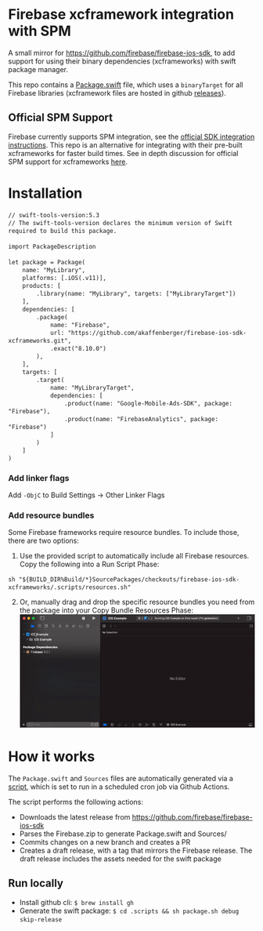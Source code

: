# Firebase xcframework integration with SPM

A small mirror for https://github.com/firebase/firebase-ios-sdk, to add support for using their binary dependencies (xcframeworks) with swift package manager. 

This repo contains a [Package.swift](https://github.com/akaffenberger/firebase-ios-sdk-xcframeworks/blob/master/Package.swift) file, which uses a `binaryTarget` for all Firebase libraries (xcframework files are hosted in github [releases](https://github.com/akaffenberger/firebase-ios-sdk-xcframeworks/releases)). 

## Official SPM Support

Firebase currently supports SPM integration, see the [official SDK integration instructions](https://github.com/firebase/firebase-ios-sdk#installation). This repo is an alternative for integrating with their pre-built xcframeworks for faster build times. See in depth discussion for official SPM support for xcframeworks [here](https://github.com/firebase/firebase-ios-sdk/issues/6564).

# Installation

```
// swift-tools-version:5.3
// The swift-tools-version declares the minimum version of Swift required to build this package.

import PackageDescription

let package = Package(
    name: "MyLibrary",
    platforms: [.iOS(.v11)],
    products: [
        .library(name: "MyLibrary", targets: ["MyLibraryTarget"])
    ],
    dependencies: [
        .package(
            name: "Firebase",
            url: "https://github.com/akaffenberger/firebase-ios-sdk-xcframeworks.git",
            .exact("8.10.0")
        ),
    ],
    targets: [
        .target(
            name: "MyLibraryTarget",
            dependencies: [
                .product(name: "Google-Mobile-Ads-SDK", package: "Firebase"),
                .product(name: "FirebaseAnalytics", package: "Firebase")
            ]
        )
    ]
)
```

### Add linker flags

Add `-ObjC` to Build Settings -> Other Linker Flags

### Add resource bundles

Some Firebase frameworks require resource bundles. To include those, there are two options:
1. Use the provided script to automatically include all Firebase resources. Copy the following into a Run Script Phase:
```
sh "${BUILD_DIR%Build/*}SourcePackages/checkouts/firebase-ios-sdk-xcframeworks/.scripts/resources.sh"
```
2. Or, manually drag and drop the specific resource bundles you need from the package into your Copy Bundle Resources Phase:
![](./assets/draganddrop.gif)

# How it works

The `Package.swift` and `Sources` files are automatically generated via a [script](https://github.com/akaffenberger/firebase-ios-sdk-xcframeworks/blob/master/.scripts/package.sh), which is set to run in a scheduled cron job via Github Actions. 

The script performs the following actions:
- Downloads the latest release from https://github.com/firebase/firebase-ios-sdk
- Parses the Firebase.zip to generate Package.swift and Sources/
- Commits changes on a new branch and creates a PR
- Creates a draft release, with a tag that mirrors the Firebase release. The draft release includes the assets needed for the swift package

## Run locally
- Install github cli: `$ brew install gh`
- Generate the swift package: `$ cd .scripts && sh package.sh debug skip-release`

